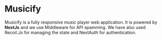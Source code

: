 # Musicify 

Musicify is a fully responsive music player web application. It is powered by <b>NextJs</b> and we use Middleware for API spamming. We have also used Recoil.Js for managing the state and NextAuth for authentication.
